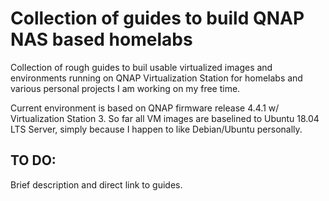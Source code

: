 # Collection of guides to build QNAP NAS based homelabs
Collection of rough guides to buil usable virtualized images and environments running on QNAP Virtualization Station for homelabs and various personal projects I am working on my free time. 

Current environment is based on QNAP firmware release 4.4.1 w/ Virtualization Station 3. So far all VM images are baselined to Ubuntu 18.04 LTS Server, simply because I happen to like Debian/Ubuntu personally.

TO DO:
---
Brief description and direct link to guides.
